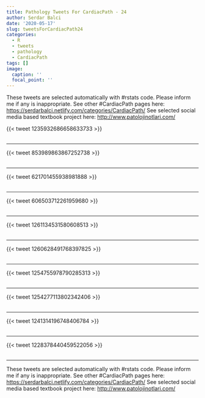```yaml
---
title: Pathology Tweets For CardiacPath - 24
author: Serdar Balci
date: '2020-05-17'
slug: tweetsForCardiacPath24
categories:
  - R
  - tweets
  - pathology
  - CardiacPath
tags: []
image:
  caption: ''
  focal_point: ''
---
```



These tweets are selected automatically with #rstats code. Please inform me if any is inappropriate.
See other #CardiacPath pages here: https://serdarbalci.netlify.com/categories/CardiacPath/ 
See selected social media based textbook project here: http://www.patolojinotlari.com/

{{< tweet 1235932686658633733 >}}
<br>
<br>
<hr>
{{< tweet 853989863867252738 >}}
<br>
<br>
<hr>
{{< tweet 621701455938981888 >}}
<br>
<br>
<hr>
{{< tweet 606503712261959680 >}}
<br>
<br>
<hr>
{{< tweet 1261134531580608513 >}}
<br>
<br>
<hr>
{{< tweet 1260628491768397825 >}}
<br>
<br>
<hr>
{{< tweet 1254755978790285313 >}}
<br>
<br>
<hr>
{{< tweet 1254277113802342406 >}}
<br>
<br>
<hr>
{{< tweet 1241314196748406784 >}}
<br>
<br>
<hr>
{{< tweet 1228378440459522056 >}}
<br>
<br>
<hr>


These tweets are selected automatically with #rstats code. Please inform me if any is inappropriate.
See other #CardiacPath pages here: https://serdarbalci.netlify.com/categories/CardiacPath/ 
See selected social media based textbook project here: http://www.patolojinotlari.com/
